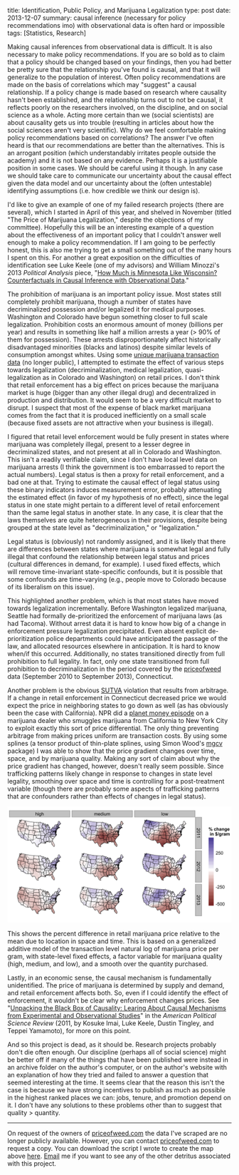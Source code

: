 title: Identification, Public Policy, and Marijuana Legalization
type: post
date: 2013-12-07
summary: causal inference (necessary for policy recommendations imo) with observational data is often hard or impossible
tags: [Statistics, Research]

Making causal inferences from observational data is difficult. It is also necessary to make policy recommendations. If you are so bold as to claim that a policy should be changed based on your findings, then you had better be pretty sure that the relationship you've found is causal, and that it will generalize to the population of interest. Often policy recommendations are made on the basis of correlations which may "suggest" a causal relationship. If a policy change is made based on research where causality hasn't been established, and the relationship turns out to not be causal, it reflects poorly on the researchers involved, on the discipline, and on social science as a whole. Acting more certain than we (social scientists) are about causality gets us into trouble (resulting in articles about how the social sciences aren't very scientific). Why do we feel comfortable making policy recommendations based on correlations? The answer I've often heard is that our recommendations are better than the alternatives. This is an arrogant position (which understandably irritates people outside the academy) and it is not based on any evidence. Perhaps it is a justifiable position in some cases. We should be careful using it though. In any case we should take care to communicate our uncertainty about the causal effect given the data model and our uncertainty about the (often untestable) identifying assumptions (i.e. how credible we think our design is).

I'd like to give an example of one of my failed research projects (there are several), which I started in April of this year, and shelved in November (titled "The Price of Marijuana Legalization," despite the objections of my committee). Hopefully this will be an interesting example of a question about the effectiveness of an important policy that I couldn't answer well enough to make a policy recommendation. If I am going to be perfectly honest, this is also me trying to get a small something out of the many hours I spent on this. For another a great exposition on the difficulties of identification see Luke Keele (one of my advisors) and William Minozzi's 2013 *Political Analysis* piece, "[How Much is Minnesota Like Wisconsin? Counterfactuals in Causal Inference with Observational Data](/static/causal-inference/keele-pa-2013.pdf)."

The prohibition of marijuana is an important policy issue. Most states still completely prohibit marijuana, though a number of states have decriminalized possession and/or legalized it for medical purposes. Washington and Colorado have begun something closer to full scale legalization. Prohibition costs an enormous amount of money (billions per year) and results in something like half a million arrests a year (> 90% of them for possession). These arrests disproportionately affect historically disadvantaged minorities (blacks and latinos) despite similar levels of consumption amongst whites. Using some [unique marijuana transaction data](http://github.com/zmjones/priceofweed) (no longer public), I attempted to estimate the effect of various steps towards legalization (decriminalization, medical legalization, quasi-legalization as in Colorado and Washington) on retail prices. I don't think that retail enforcement has a big effect on prices because the marijuana market is huge (bigger than any other illegal drug) and decentralized in production and distribution. It would seem to be a very difficult market to disrupt. I suspect that most of the expense of black market marijuana comes from the fact that it is produced inefficiently on a small scale (because fixed assets are not attractive when your business is illegal).

I figured that retail level enforcement would be fully present in states where marijuana was completely illegal, present to a lesser degree in decriminalized states, and not present at all in Colorado and Washington. This isn't a readily verifiable claim, since I don't have local level data on marijuana arrests (I think the government is too embarrassed to report the actual numbers). Legal status is then a proxy for retail enforcement, and a bad one at that. Trying to estimate the causal effect of legal status using these binary indicators induces measurement error, probably attenuating the estimated effect (in favor of my hypothesis of no effect), since the legal status in one state might pertain to a different level of retail enforcement than the same legal status in another state. In any case, it is clear that the laws themselves are quite heterogeneous in their provisions, despite being grouped at the state level as "decriminalization," or "legalization."

Legal status is (obviously) not randomly assigned, and it is likely that there are differences between states where marijuana is somewhat legal and fully illegal that confound the relationship between legal status and prices (cultural differences in demand, for example). I used fixed effects, which will remove time-invariant state-specific confounds, but it is possible that some confounds are time-varying (e.g., people move to Colorado because of its liberalism on this issue).

This highlighted another problem, which is that most states have moved towards legalization incrementally. Before Washington legalized marijuana, Seattle had formally de-prioritized the enforcement of marijuana laws (as had Tacoma). Without arrest data it is hard to know how big of a change in enforcement pressure legalization precipitated. Even absent explicit de-prioritization police departments could have anticipated the passage of the law, and allocated resources elsewhere in anticipation. It is hard to know when/if this occurred. Additionally, no states transitioned directly from full prohibition to full legality. In fact, only one state transitioned from full prohibition to decriminalization in the period covered by the [priceofweed](http://priceofweed.com) data (September 2010 to September 2013), Connecticut.

Another problem is the obvious [SUTVA](http://bit.ly/1boJ2l4) violation that results from arbitrage. If a change in retail enforcement in Connecticut decreased price we would expect the price in neighboring states to go down as well (as has obviously been the case with California). NPR did a [planet money episode](http://www.npr.org/blogs/money/2013/05/07/182010027/episode-456-marijuana-arbitrage) on a marijuana dealer who smuggles marijuana from California to New York City to exploit exactly this sort of price differential. The only thing preventing arbitrage from making prices uniform are transaction costs. By using some splines (a tensor product of thin-plate splines, using Simon Wood's [mgcv](http://people.bath.ac.uk/sw283/mgcv/) package) I was able to show that the price gradient changes over time, space, and by marijuana quality. Making any sort of claim about why the price gradient has changed, however, doesn't really seem possible. Since trafficking patterns likely change in response to changes in state level legality, smoothing over space and time is controlling for a post-treatment variable (though there are probably some aspects of trafficking patterns that are confounders rather than effects of changes in legal status).

![](/static/posts/space-time-map.png)

This shows the percent difference in retail marijuana price relative to the mean due to location in space and time. This is based on a generalized additive model of the transaction level natural log of marijuana price per gram, with state-level fixed effects, a factor variable for marijuana quality (high, medium, and low), and a smooth over the quantity purchased.

Lastly, in an economic sense, the causal mechanism is fundamentally unidentified. The price of marijuana is determined by supply and demand, and retail enforcement affects both. So, even if I could identify the effect of enforcement, it wouldn't be clear why enforcement changes prices. See "[Unpacking the Black Box of Causality: Learing About Causal Mechanisms from Experimental and Observational Studies](/static/causal-inference/imai-apsr-2011.pdf)" in the *American Political Science Review* (2011, by Kosuke Imai, Luke Keele, Dustin Tingley, and Teppei Yamamoto), for more on this point.

And so this project is dead, as it should be. Research projects probably don't die often enough. Our discipline (perhaps all of social science) might be better off if many of the things that have been published were instead in an archive folder on the author's computer, or on the author's website with an explanation of how they tried and failed to answer a question that seemed interesting at the time. It seems clear that the reason this isn't the case is because we have strong incentives to publish as much as possible in the highest ranked places we can: jobs, tenure, and promotion depend on it. I don't have any solutions to these problems other than to suggest that quality > quantity.

<hr/>

On request of the owners of [priceofweed.com](http://priceofweed.com) the data I've scraped are no longer publicly available. However, you can contact [priceofweed.com](http://www.priceofweed.com/contact) to request a copy. You can download the script I wrote to create the map above [here](/static/posts/marijuana.R). [Email](mailto:zmj@zmjones.com) me if you want to see any of the other detritus associated with this project.
